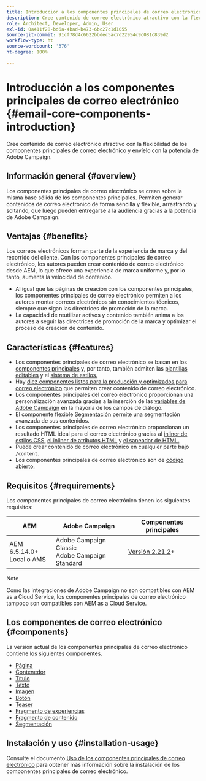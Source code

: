 ```yaml
---
title: Introducción a los componentes principales de correo electrónico
description: Cree contenido de correo electrónico atractivo con la flexibilidad de los componentes principales de correo electrónico y envíelo con la potencia de Adobe Campaign.
role: Architect, Developer, Admin, User
exl-id: 0a411f28-bd6a-4bad-b473-6bc27c1d1055
source-git-commit: 91cf78d4c6622bbdec5ac7d22954c9c081c839d2
workflow-type: ht
source-wordcount: '376'
ht-degree: 100%

---
```



# Introducción a los componentes principales de correo electrónico {#email-core-components-introduction}

Cree contenido de correo electrónico atractivo con la flexibilidad de los componentes principales de correo electrónico y envíelo con la potencia de Adobe Campaign.

## Información general {#overview}

Los componentes principales de correo electrónico se crean sobre la misma base sólida de los componentes principales. Permiten generar contenidos de correo electrónico de forma sencilla y flexible, arrastrando y soltando, que luego pueden entregarse a la audiencia gracias a la potencia de Adobe Campaign.

## Ventajas {#benefits}

Los correos electrónicos forman parte de la experiencia de marca y del recorrido del cliente. Con los componentes principales de correo electrónico, los autores pueden crear contenido de correo electrónico desde AEM, lo que ofrece una experiencia de marca uniforme y, por lo tanto, aumenta la velocidad de contenido.

* Al igual que las páginas de creación con los componentes principales, los componentes principales de correo electrónico permiten a los autores montar correos electrónicos sin conocimientos técnicos, siempre que sigan las directrices de promoción de la marca.
* La capacidad de reutilizar activos y contenido también anima a los autores a seguir las directrices de promoción de la marca y optimizar el proceso de creación de contenido.

## Características {#features}

* Los componentes principales de correo electrónico se basan en los [componentes principales](/help/introduction.md) y, por tanto, también admiten las [plantillas editables](https://experienceleague.adobe.com/docs/experience-manager-cloud-service/sites/authoring/features/templates.html?lang=es) y el [sistema de estilos.](https://experienceleague.adobe.com/docs/experience-manager-cloud-service/content/sites/authoring/features/style-system.html?lang=es)
* Hay [diez componentes listos para la producción y optimizados para correo electrónico](#components) que permiten crear contenido de correo electrónico.
* Los componentes principales del correo electrónico proporcionan una personalización avanzada gracias a la inserción de las [variables de Adobe Campaign](campaign-variables.md) en la mayoría de los campos de diálogo.
* El componente flexible [Segmentación](/help/email/components/segmentation.md) permite una segmentación avanzada de sus contenidos.
* Los componentes principales de correo electrónico proporcionan un resultado HTML ideal para el correo electrónico gracias al [inliner de estilos CSS,](https://github.com/adobe/aem-core-email-components/wiki/CSS-Styles-Inliner:-Technical-documentation) [el inliner de atributos HTML](https://github.com/adobe/aem-core-email-components/wiki/HTML-Inliner) y [el saneador de HTML.](https://github.com/adobe/aem-core-email-components/wiki/HTML-Sanitizing)
* Puede crear contenido de correo electrónico en cualquier parte bajo `/content`.
* Los componentes principales de correo electrónico son de [código abierto.](https://github.com/adobe/aem-core-email-components)

## Requisitos  {#requirements}

Los componentes principales de correo electrónico tienen los siguientes requisitos:

| AEM | Adobe Campaign | Componentes principales  |
|---|---|---|
| AEM 6.5.14.0+<br>Local o AMS | Adobe Campaign Classic<br>Adobe Campaign Standard | [Versión 2.21.2](/help/versions.md)+ |

>[!NOTE]
>
>Como las integraciones de Adobe Campaign no son compatibles con AEM as a Cloud Service, los componentes principales de correo electrónico tampoco son compatibles con AEM as a Cloud Service.

## Los componentes de correo electrónico {#components}

La versión actual de los componentes principales de correo electrónico contiene los siguientes componentes.

* [Página](components/page.md)
* [Contenedor](components/container.md)
* [Título](components/title.md)
* [Texto](components/text.md)
* [Imagen](components/image.md)
* [Botón](components/button.md)
* [Teaser](components/teaser.md)
* [Fragmento de experiencias](components/experience-fragment.md)
* [Fragmento de contenido](components/content-fragment.md)
* [Segmentación](components/segmentation.md)

## Instalación y uso {#installation-usage}

Consulte el documento [Uso de los componentes principales de correo electrónico](using.md) para obtener más información sobre la instalación de los componentes principales de correo electrónico.
